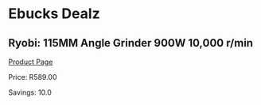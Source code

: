 
# Ebucks Dealz
## Ryobi: 115MM Angle Grinder 900W 10,000 r/min
[Product Page](https://www.ebucks.com/web/shop/productSelected.do?prodId=335334253&catId=336131693)

Price: R589.00

Savings: 10.0


	